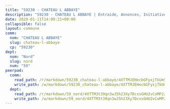 ```yaml
---
title: "59230 - CHATEAU L ABBAYE"
description: "59230 - CHATEAU L ABBAYE | Entraide, Annonces, Initiatives"
date: 2020-01-11T14:09:21+09:00
collapsible: false
layout: commune
comm:
  nom: "CHATEAU L ABBAYE"
  slug: chateau-l-abbaye
  cp: "59230"
dept:
  nom: "Nord"
  slug: nord
  num: "59"
peerpad:
  comm:
    read_path: /r/markdown/59230_chateau-l-abbaye/4XTTMJEHecbGFyxjTkUm5Yvg2AsLCsq161JGbEu8nBHJH33wM
    write_path: /w/markdown/59230_chateau-l-abbaye/4XTTMJEHecbGFyxjTkUm5Yvg2AsLCsq161JGbEu8nBHJH33wM-K3TgU41MUgDbgVSiwA791zr2aTPGJHkzZDrPa59R2VLb6XRNAnhT3PMZzec7qFxpuzyuZixWHHhXTWkkeXaLaeUhwm8NKVjN7ivQyUdvd7S4J2gxxkyQtLhnqhXaT5gUYqigNKrF
  dept:
    read_path: /r/markdown/59_nord/4XTTM3t39qn3wJ5h23Xy7DcxsGHU2vCoMP2z3iS4TUn3TrtdJ
    write_path: /w/markdown/59_nord/4XTTM3t39qn3wJ5h23Xy7DcxsGHU2vCoMP2z3iS4TUn3TrtdJ-K3TgTuZGkuZqXfr6fpmH7pGsMT6ndvZQMyRDze5QBt7XScLWHoBi246kLoDKpTH2Yo4f3AFSSJqGc2ozvNww7qPLqsDjpvahxCbQ6F5znbfjp6kVgaDcTYc9LyhwSfYuCevnvZUQ
---
```


